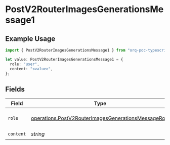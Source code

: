 # PostV2RouterImagesGenerationsMessage1

## Example Usage

```typescript
import { PostV2RouterImagesGenerationsMessage1 } from "orq-poc-typescript/models/operations";

let value: PostV2RouterImagesGenerationsMessage1 = {
  role: "user",
  content: "<value>",
};
```

## Fields

| Field                                                                                                                      | Type                                                                                                                       | Required                                                                                                                   | Description                                                                                                                |
| -------------------------------------------------------------------------------------------------------------------------- | -------------------------------------------------------------------------------------------------------------------------- | -------------------------------------------------------------------------------------------------------------------------- | -------------------------------------------------------------------------------------------------------------------------- |
| `role`                                                                                                                     | [operations.PostV2RouterImagesGenerationsMessageRole](../../models/operations/postv2routerimagesgenerationsmessagerole.md) | :heavy_check_mark:                                                                                                         | The role of the prompt message                                                                                             |
| `content`                                                                                                                  | *string*                                                                                                                   | :heavy_check_mark:                                                                                                         | N/A                                                                                                                        |